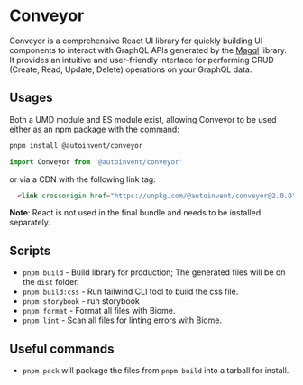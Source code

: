 # Conveyor

Conveyor is a comprehensive React UI library for quickly building UI components to interact with GraphQL APIs generated by the [Magql](https://github.com/autoinvent/magql) library. It provides an intuitive and user-friendly interface for performing CRUD (Create, Read, Update, Delete) operations on your GraphQL data.

## Usages
Both a UMD module and ES module exist, allowing Conveyor to be used either as an npm package with the command:
```bash
pnpm install @autoinvent/conveyor
```
```jsx
import Conveyor from '@autoinvent/conveyor'
```
or via a CDN with the following link tag:
```html
  <link crossorigin href="https://unpkg.com/@autoinvent/conveyor@2.0.0" rel="stylesheet" />

```

**Note**: React is not used in the final bundle and needs to be installed separately.  


## Scripts

- `pnpm build` - Build library for production; The generated files will be on the `dist` folder. 
- `pnpm build:css` - Run tailwind CLI tool to build the css file.
- `pnpm storybook` - run storybook
- `pnpm format` - Format all files with Biome.
- `pnpm lint` - Scan all files for linting errors with Biome.

## Useful commands
- `pnpm pack` will package the files from `pnpm build` into a tarball for install.
